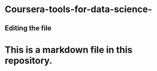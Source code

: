 # Coursera-tools-for-data-science-

## Editing the file

# This is a markdown file in this repository.
